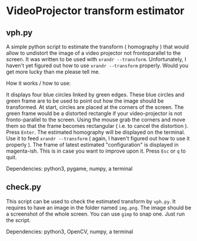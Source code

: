 # VideoProjector transform estimator

## vph.py

  A simple python script to estimate the transform ( homography ) that would allow to undistort the image of a video projector not frontoparallel to the screen.
  It was written to be used with `xrandr --transform`.
  Unfortunately, I haven't yet figured out how to use `xrandr --transform` properly.
  Would you get more lucky than me please tell me.


  How it works / how to use:

  It displays four blue circles linked by green edges.
  These blue circles and green frame are to be used to point out how the image should be transformed.
  At start, circles are placed at the corners of the screen.
  The green frame would be a distorted rectangle if your video-projector is not fronto-parallel to the screen.
  Using the mouse grab the corners and move them so that the frame becomes rectangular ( i.e. to cancel the distortion ).
  Press `Enter`.
  The estimated homography will be displayed on the terminal.
  Use it to feed `xrandr --transform` ( again, I haven't figured out how to use it properly ).
  The frame of latest estimated "configuration" is displayed in magenta-ish.
  This is in case you want to improve upon it.
  Press `Esc` or `q` to quit.


  Dependencies: python3, pygame, numpy, a terminal


## check.py

  This script can be used to check the estimated transform by `vph.py`.
  It requires to have an image in the folder named `img.png`.
  The image should be a screenshot of the whole screen.
  You can use `gimp` to snap one.
  Just run the script.


  Dependencies: python3, OpenCV, numpy, a terminal

